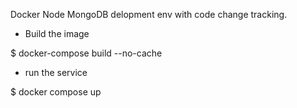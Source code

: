 Docker Node MongoDB delopment env with code change tracking.

- Build the image 

$ docker-compose build --no-cache

- run the service 

$ docker compose up
